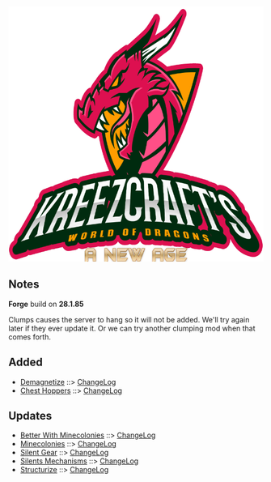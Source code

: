 ![WORLD OF DRAGONS - A NEW AGE LOGO](https://github.com/kreezxil/kreezcraft.com/blob/master/images/wodna.png)

## Notes
**Forge** build on **28.1.85**

Clumps causes the server to hang so it will not be added. We'll try again later if they ever update it. Or we can try another clumping mod when that comes forth.

## Added
- [Demagnetize](https://www.curseforge.com/minecraft/mc-mods/demagnetize) ::> [ChangeLog](https://www.curseforge.com/minecraft/mc-mods/demagnetize/files/2813131)
- [Chest Hoppers](https://www.curseforge.com/minecraft/mc-mods/chest-hoppers) ::> [ChangeLog](https://www.curseforge.com/minecraft/mc-mods/chest-hoppers/files/2795197)

## Updates
- [Better With Minecolonies](https://www.curseforge.com/minecraft/mc-mods/better-with-minecolonies) ::> [ChangeLog](https://www.curseforge.com/minecraft/mc-mods/better-with-minecolonies/files/2822443)
- [Minecolonies](https://www.curseforge.com/minecraft/mc-mods/minecolonies) ::> [ChangeLog](https://www.curseforge.com/minecraft/mc-mods/minecolonies/files/2822525)
- [Silent Gear](https://www.curseforge.com/minecraft/mc-mods/silent-gear) ::> [ChangeLog](https://www.curseforge.com/minecraft/mc-mods/silent-gear/files/2822748)
- [Silents Mechanisms](https://www.curseforge.com/minecraft/mc-mods/silents-mechanisms) ::> [ChangeLog](https://www.curseforge.com/minecraft/mc-mods/silents-mechanisms/files/2822229)
- [Structurize](https://www.curseforge.com/minecraft/mc-mods/structurize) ::> [ChangeLog](https://www.curseforge.com/minecraft/mc-mods/structurize/files/2822710)
